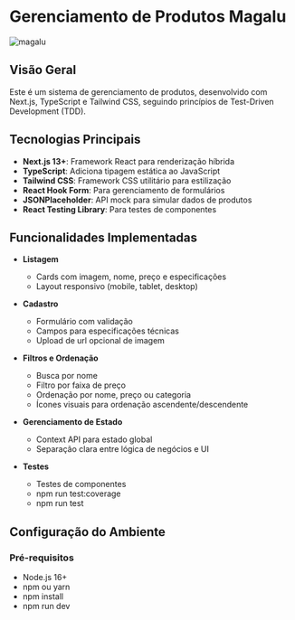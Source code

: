 # Gerenciamento de Produtos Magalu
![magalu](https://github.com/user-attachments/assets/a4a219a3-9618-4563-81f1-f68b7be9d4ce)


## Visão Geral
Este é um sistema de gerenciamento de produtos, desenvolvido com Next.js, TypeScript e Tailwind CSS, seguindo princípios de Test-Driven Development (TDD).

## Tecnologias Principais
- **Next.js 13+**: Framework React para renderização híbrida
- **TypeScript**: Adiciona tipagem estática ao JavaScript
- **Tailwind CSS**: Framework CSS utilitário para estilização
- **React Hook Form**: Para gerenciamento de formulários
- **JSONPlaceholder**: API mock para simular dados de produtos
- **React Testing Library**: Para testes de componentes

## Funcionalidades Implementadas
- **Listagem**
  - Cards com imagem, nome, preço e especificações
  - Layout responsivo (mobile, tablet, desktop)

- **Cadastro**
  - Formulário com validação
  - Campos para especificações técnicas
  - Upload de url opcional de imagem

- **Filtros e Ordenação**
  - Busca por nome
  - Filtro por faixa de preço
  - Ordenação por nome, preço ou categoria
  - Ícones visuais para ordenação ascendente/descendente

- **Gerenciamento de Estado**
  - Context API para estado global
  - Separação clara entre lógica de negócios e UI

- **Testes**
  - Testes de componentes
  - npm run test:coverage
  - npm run test
    
## Configuração do Ambiente

### Pré-requisitos
  - Node.js 16+
  - npm ou yarn
  - npm install
  - npm run dev

